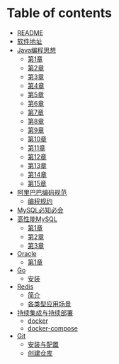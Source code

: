 # Table of contents

* [README](README.md)
* [软件地址](download.md)
* [Java编程思想]()
  * [第1章](book/tij/1.md)
  * [第2章](book/tij/2.md)
  * [第3章](book/tij/3.md)
  * [第4章](book/tij/4.md)
  * [第5章](book/tij/5.md)
  * [第6章](book/tij/6.md)
  * [第7章](book/tij/7.md)
  * [第8章](book/tij/8.md)
  * [第9章](book/tij/9.md)
  * [第10章](book/tij/10.md)
  * [第11章](book/tij/11.md)
  * [第12章](book/tij/12.md)
  * [第13章](book/tij/13.md)
  * [第14章](book/tij/14.md)
  * [第15章](book/tij/15.md)
* [阿里巴巴编码规范](book/alibaba/README.md)
  * [编程规约](book/alibaba/1.md)
* [MySQL必知必会](mysqlbzbh.md)
* [高性能MySQL]()
  * [第1章](hpmysql/1.md)
  * [第2章](hpmysql/2.md)
  * [第3章](hpmysql/3.md)
* [Oracle]()
  * [第1章](oracle/install/1.md)
* [Go]()
  * [安装](go/install.md)  
* [Redis]()
  * [简介](redis/jieshao.md)
  * [各类型应用场景](redis/use.md)
* [持续集成与持续部署]()
  * [docker](cicd/docker.md)
  * [docker-compose](cicd/docker-compose.md)
* [Git]()
  * [安装与配置](git/config.md)
  * [创建仓库](git/repo.md)  